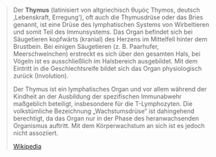 > Der **Thymus** (latinisiert von altgriechisch θυμός Thymos, deutsch ‚Lebenskraft, Erregung‘), oft auch die Thymusdrüse oder das Bries genannt, ist eine Drüse des lymphatischen Systems von Wirbeltieren und somit Teil des Immunsystems. Das Organ befindet sich bei Säugetieren kopfwärts (kranial) des Herzens im Mittelfell hinter dem Brustbein. Bei einigen Säugetieren (z. B. Paarhufer, Meerschweinchen) erstreckt es sich über den gesamten Hals, bei Vögeln ist es ausschließlich im Halsbereich ausgebildet. Mit dem Eintritt in die Geschlechtsreife bildet sich das Organ physiologisch zurück (Involution).
>
> Der Thymus ist ein lymphatisches Organ und vor allem während der Kindheit an der Ausbildung der spezifischen Immunabwehr maßgeblich beteiligt, insbesondere für die T-Lymphozyten. Die volkstümliche Bezeichnung „Wachstumsdrüse“ ist dahingehend berechtigt, da das Organ nur in der Phase des heranwachsenden Organismus auftritt. Mit dem Körperwachstum an sich ist es jedoch nicht assoziiert.
>
> [Wikipedia](https://de.wikipedia.org/wiki/Thymus)